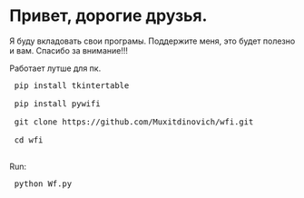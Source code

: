 #  Привет, дорогие друзья.
 Я буду вкладовать  свои програмы. Поддержите меня, это будет полезно и вам. Спасибо за внимание!!!


Работает лутше для пк.

<pre>
 pip install tkintertable
 
 pip install pywifi
 
 git clone https://github.com/Muxitdinovich/wfi.git
 
 cd wfi
 </pre>
 Run:
 
 <pre>
 python Wf.py
 </pre
 Поддержка:👉 https://hablonly.netlify.app 👈
